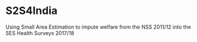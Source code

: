 # S2S4India
Using Small Area Estimation to impute welfare from the NSS 2011/12 into the SES Health Surveys 2017/18

